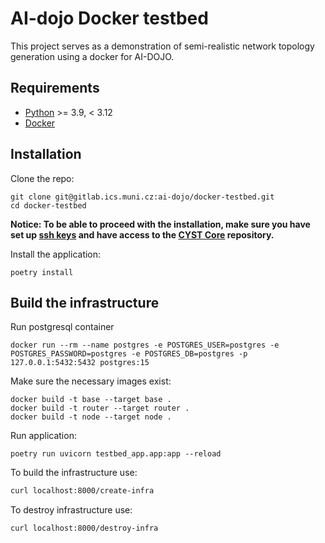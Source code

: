 # AI-dojo Docker testbed
This project serves as a demonstration of semi-realistic network topology generation using a docker for AI-DOJO.

## Requirements
- [Python](https://www.python.org/) >= 3.9, < 3.12
- [Docker](https://docs.docker.com/engine/install/)

## Installation
Clone the repo:
```shell
git clone git@gitlab.ics.muni.cz:ai-dojo/docker-testbed.git
cd docker-testbed
```

**Notice: To be able to proceed with the installation, make sure you have set up [ssh keys](https://docs.github.com/en/authentication/connecting-to-github-with-ssh/generating-a-new-ssh-key-and-adding-it-to-the-ssh-agent) and have access to the [CYST Core](https://gitlab.ics.muni.cz/cyst/cyst-core) repository.**

Install the application:
```shell
poetry install
```

## Build the infrastructure
Run postgresql container
```shell
docker run --rm --name postgres -e POSTGRES_USER=postgres -e POSTGRES_PASSWORD=postgres -e POSTGRES_DB=postgres -p 127.0.0.1:5432:5432 postgres:15
```

Make sure the necessary images exist:
```shell
docker build -t base --target base .
docker build -t router --target router .
docker build -t node --target node .
```
Run application:
```shell
poetry run uvicorn testbed_app.app:app --reload
```
To build the infrastructure use:
```bash
curl localhost:8000/create-infra
```

To destroy infrastructure use:
```bash
curl localhost:8000/destroy-infra
```
